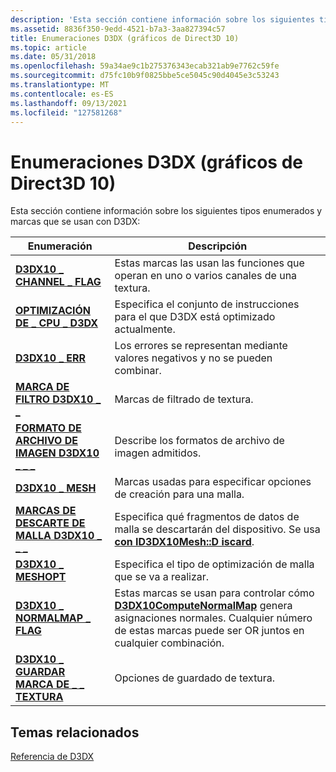 ```yaml
---
description: 'Esta sección contiene información sobre los siguientes tipos enumerados y marcas que se usan con D3DX:'
ms.assetid: 8836f350-9edd-4521-b7a3-3aa827394c57
title: Enumeraciones D3DX (gráficos de Direct3D 10)
ms.topic: article
ms.date: 05/31/2018
ms.openlocfilehash: 59a34ae9c1b275376343ecab321ab9e7762c59fe
ms.sourcegitcommit: d75fc10b9f0825bbe5ce5045c90d4045e3c53243
ms.translationtype: MT
ms.contentlocale: es-ES
ms.lasthandoff: 09/13/2021
ms.locfileid: "127581268"
---
```

# <a name="d3dx-enumerations-direct3d-10-graphics"></a>Enumeraciones D3DX (gráficos de Direct3D 10)

Esta sección contiene información sobre los siguientes tipos enumerados y marcas que se usan con D3DX:



| Enumeración                                                       | Descripción                                                                                                                                                                            |
|-------------------------------------------------------------------|----------------------------------------------------------------------------------------------------------------------------------------------------------------------------------------|
| [**D3DX10 \_ CHANNEL \_ FLAG**](d3dx10-channel-flag.md)              | Estas marcas las usan las funciones que operan en uno o varios canales de una textura.                                                                                                  |
| [**OPTIMIZACIÓN DE \_ CPU \_ D3DX**](d3dx-cpu-optimization.md)          | Especifica el conjunto de instrucciones para el que D3DX está optimizado actualmente.                                                                                                                         |
| [**D3DX10 \_ ERR**](d3dx10-err.md)                                 | Los errores se representan mediante valores negativos y no se pueden combinar.                                                                                                                      |
| [**MARCA DE FILTRO D3DX10 \_ \_**](d3dx10-filter-flag.md)                | Marcas de filtrado de textura.                                                                                                                                                               |
| [**FORMATO DE ARCHIVO DE IMAGEN D3DX10 \_ \_ \_**](d3dx10-image-file-format.md)   | Describe los formatos de archivo de imagen admitidos.                                                                                                                                            |
| [**D3DX10 \_ MESH**](d3dx10-mesh.md)                               | Marcas usadas para especificar opciones de creación para una malla.                                                                                                                                     |
| [**MARCAS DE DESCARTE DE MALLA D3DX10 \_ \_ \_**](d3dx10-mesh-discard-flags.md) | Especifica qué fragmentos de datos de malla se descartarán del dispositivo. Se usa [**con ID3DX10Mesh::D iscard**](id3dx10mesh-discard.md).                                                         |
| [**D3DX10 \_ MESHOPT**](d3dx10-meshopt.md)                         | Especifica el tipo de optimización de malla que se va a realizar.                                                                                                                               |
| [**D3DX10 \_ NORMALMAP \_ FLAG**](d3dx10-normalmap-flag.md)          | Estas marcas se usan para controlar cómo [**D3DX10ComputeNormalMap**](d3dx10computenormalmap.md) genera asignaciones normales. Cualquier número de estas marcas puede ser OR juntos en cualquier combinación. |
| [**D3DX10 \_ GUARDAR MARCA DE \_ \_ TEXTURA**](d3dx10-save-texture-flag.md)   | Opciones de guardado de textura.                                                                                                                                                                  |



 

## <a name="related-topics"></a>Temas relacionados

<dl> <dt>

[Referencia de D3DX](d3d10-graphics-reference-d3dx10.md)
</dt> </dl>

 

 



